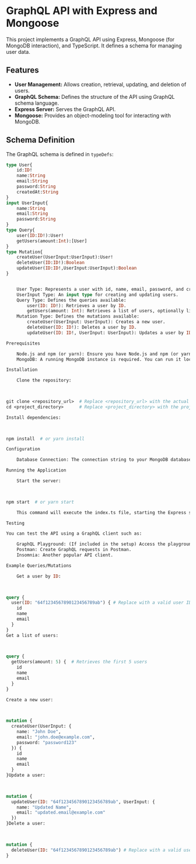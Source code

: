 # GraphQL API with Express and Mongoose

This project implements a GraphQL API using Express, Mongoose (for MongoDB interaction), and TypeScript.  It defines a schema for managing user data.

## Features

*   **User Management:**  Allows creation, retrieval, updating, and deletion of users.
*   **GraphQL Schema:**  Defines the structure of the API using GraphQL schema language.
*   **Express Server:** Serves the GraphQL API.
*   **Mongoose:**  Provides an object-modeling tool for interacting with MongoDB.

## Schema Definition

The GraphQL schema is defined in `typeDefs`:

```graphql
type User{
    id:ID!
    name:String
    email:String
    password:String
    createdAt:String
}
input UserInput{
    name:String
    email:String
    password:String
}
type Query{
    user(ID:ID!):User!
    getUsers(amount:Int):[User]
}
type Mutation{
    createUser(UserInput:UserInput):User!
    deleteUser(ID:ID!):Boolean
    updateUser(ID:ID!,UserInput:UserInput):Boolean
}


    User Type: Represents a user with id, name, email, password, and createdAt fields.
    UserInput Type: An input type for creating and updating users.
    Query Type: Defines the queries available:
        user(ID: ID!): Retrieves a user by ID.
        getUsers(amount: Int): Retrieves a list of users, optionally limiting the number of returned users.
    Mutation Type: Defines the mutations available:
        createUser(UserInput: UserInput): Creates a new user.
        deleteUser(ID: ID!): Deletes a user by ID.
        updateUser(ID: ID!, UserInput: UserInput): Updates a user by ID.

Prerequisites

    Node.js and npm (or yarn): Ensure you have Node.js and npm (or yarn) installed on your system. A recent LTS version is recommended.
    MongoDB: A running MongoDB instance is required. You can run it locally or use a cloud-based MongoDB service (e.g., MongoDB Atlas).

Installation

    Clone the repository:

          

git clone <repository_url>  # Replace <repository_url> with the actual URL
cd <project_directory>      # Replace <project_directory> with the project directory

Install dependencies:

      

npm install  # or yarn install

Configuration

    Database Connection: The connection string to your MongoDB database is typically configured within the code, likely in a file like index.ts or a dedicated configuration file. Ensure that this connection string is correctly pointing to your MongoDB instance. Update the connection string based on your MongoDB setup (local or cloud).

Running the Application

    Start the server:

          

npm start  # or yarn start

    This command will execute the index.ts file, starting the Express server and GraphQL endpoint.

Testing

You can test the API using a GraphQL client such as:

    GraphQL Playground: (If included in the setup) Access the playground by navigating to a specific URL in your browser (e.g., http://localhost:3000/graphql).
    Postman: Create GraphQL requests in Postman.
    Insomnia: Another popular API client.

Example Queries/Mutations

    Get a user by ID:

          

query {
  user(ID: "64f1234567890123456789ab") { # Replace with a valid user ID
    id
    name
    email
  }
}
Get a list of users:

      

query {
  getUsers(amount: 5) {  # Retrieves the first 5 users
    id
    name
    email
  }
}

Create a new user:

      

mutation {
  createUser(UserInput: {
    name: "John Doe",
    email: "john.doe@example.com",
    password: "password123"
  }) {
    id
    name
    email
  }
}Update a user:

      

mutation {
  updateUser(ID: "64f1234567890123456789ab", UserInput: {
    name: "Updated Name",
    email: "updated.email@example.com"
  })
}Delete a user:

      

mutation {
  deleteUser(ID: "64f1234567890123456789ab") # Replace with a valid user ID
}
